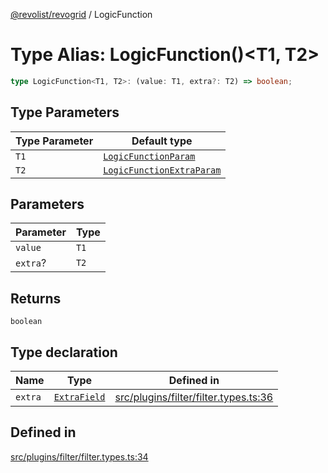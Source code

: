 [@revolist/revogrid](README.md) / LogicFunction

# Type Alias: LogicFunction()\<T1, T2\>

```ts
type LogicFunction<T1, T2>: (value: T1, extra?: T2) => boolean;
```

## Type Parameters

| Type Parameter | Default type |
| ------ | ------ |
| `T1` | [`LogicFunctionParam`](TypeAlias.LogicFunctionParam.md) |
| `T2` | [`LogicFunctionExtraParam`](TypeAlias.LogicFunctionExtraParam.md) |

## Parameters

| Parameter | Type |
| ------ | ------ |
| `value` | `T1` |
| `extra`? | `T2` |

## Returns

`boolean`

## Type declaration

| Name | Type | Defined in |
| ------ | ------ | ------ |
| `extra` | [`ExtraField`](TypeAlias.ExtraField.md) | [src/plugins/filter/filter.types.ts:36](https://github.com/revolist/revogrid/blob/d396742969a06bfcb70f8e511e9e4fd6e640c7e3/src/plugins/filter/filter.types.ts#L36) |

## Defined in

[src/plugins/filter/filter.types.ts:34](https://github.com/revolist/revogrid/blob/d396742969a06bfcb70f8e511e9e4fd6e640c7e3/src/plugins/filter/filter.types.ts#L34)
